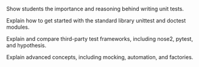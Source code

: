 Show students the importance and reasoning behind writing unit tests.

Explain how to get started with the standard library unittest and doctest
modules.

Explain and compare third-party test frameworks, including nose2, pytest, and
hypothesis. 

Explain advanced concepts, including mocking, automation, and factories.
